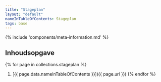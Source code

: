 ```yaml
---
title: "Stageplan"
layout: "default"
nameInTableOfContents: Stageplan
tags: base
---
```


{% include 'components/meta-information.md' %}

## Inhoudsopgave
{% for page in collections.stageplan %}
  1. [{{ page.data.nameInTableOfContents }}]({{ page.url }})
{% endfor %}
